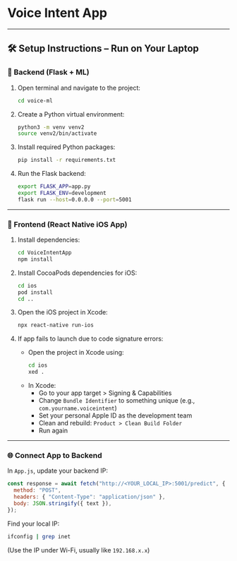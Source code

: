 # Voice Intent App

---

## 🛠️ Setup Instructions – Run on Your Laptop

### 🧠 Backend (Flask + ML)

1. Open terminal and navigate to the project:
   ```bash
   cd voice-ml
   ```

2. Create a Python virtual environment:
   ```bash
   python3 -m venv venv2
   source venv2/bin/activate
   ```

3. Install required Python packages:
   ```bash
   pip install -r requirements.txt
   ```

4. Run the Flask backend:
   ```bash
   export FLASK_APP=app.py
   export FLASK_ENV=development
   flask run --host=0.0.0.0 --port=5001
   ```

---

### 📱 Frontend (React Native iOS App)

1. Install dependencies:
   ```bash
   cd VoiceIntentApp
   npm install
   ```

2. Install CocoaPods dependencies for iOS:
   ```bash
   cd ios
   pod install
   cd ..
   ```

3. Open the iOS project in Xcode:
   ```bash
   npx react-native run-ios
   ```

4. If app fails to launch due to code signature errors:
   - Open the project in Xcode using:
     ```bash
     cd ios
     xed .
     ```
   - In Xcode:
     - Go to your app target > Signing & Capabilities
     - Change `Bundle Identifier` to something unique (e.g., `com.yourname.voiceintent`)
     - Set your personal Apple ID as the development team
     - Clean and rebuild: `Product > Clean Build Folder`
     - Run again

---

### 🌐 Connect App to Backend

In `App.js`, update your backend IP:
```js
const response = await fetch("http://<YOUR_LOCAL_IP>:5001/predict", {
  method: "POST",
  headers: { "Content-Type": "application/json" },
  body: JSON.stringify({ text }),
});
```

Find your local IP:
```bash
ifconfig | grep inet
```
(Use the IP under Wi-Fi, usually like `192.168.x.x`)
